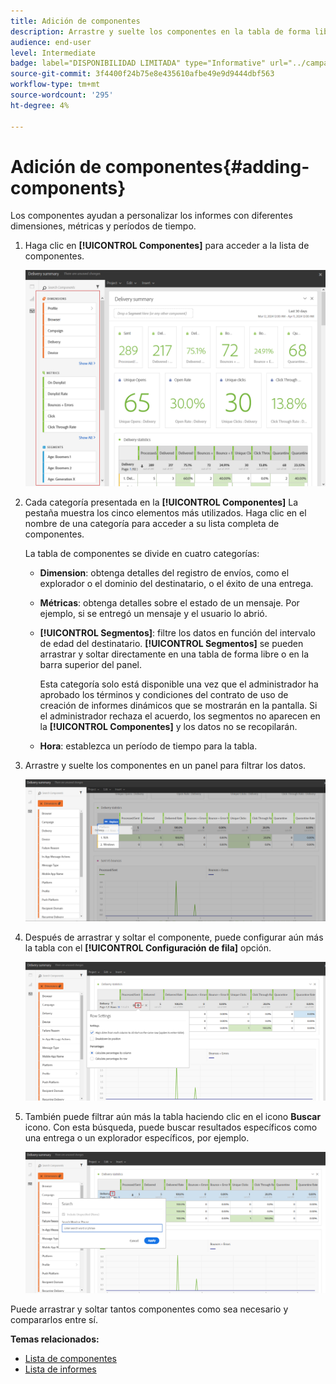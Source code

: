 ```yaml
---
title: Adición de componentes
description: Arrastre y suelte los componentes en la tabla de forma libre para empezar a filtrar los datos y crear el informe.
audience: end-user
level: Intermediate
badge: label="DISPONIBILIDAD LIMITADA" type="Informative" url="../campaign-standard-migration-home.md" tooltip="Restringido a usuarios migrados por el Campaign Standard"
source-git-commit: 3f4400f24b75e8e435610afbe49e9d9444dbf563
workflow-type: tm+mt
source-wordcount: '295'
ht-degree: 4%

---
```


# Adición de componentes{#adding-components}

Los componentes ayudan a personalizar los informes con diferentes dimensiones, métricas y períodos de tiempo.

1. Haga clic en **[!UICONTROL Componentes]** para acceder a la lista de componentes.

   ![](assets/dynamic_report_components.png)

1. Cada categoría presentada en la **[!UICONTROL Componentes]** La pestaña muestra los cinco elementos más utilizados. Haga clic en el nombre de una categoría para acceder a su lista completa de componentes.

   La tabla de componentes se divide en cuatro categorías:

   * **Dimension**: obtenga detalles del registro de envíos, como el explorador o el dominio del destinatario, o el éxito de una entrega.
   * **Métricas**: obtenga detalles sobre el estado de un mensaje. Por ejemplo, si se entregó un mensaje y el usuario lo abrió.
   * **[!UICONTROL Segmentos]**: filtre los datos en función del intervalo de edad del destinatario. **[!UICONTROL Segmentos]** se pueden arrastrar y soltar directamente en una tabla de forma libre o en la barra superior del panel.

     Esta categoría solo está disponible una vez que el administrador ha aprobado los términos y condiciones del contrato de uso de creación de informes dinámicos que se mostrarán en la pantalla. Si el administrador rechaza el acuerdo, los segmentos no aparecen en la **[!UICONTROL Componentes]** y los datos no se recopilarán.

   * **Hora**: establezca un período de tiempo para la tabla.

1. Arrastre y suelte los componentes en un panel para filtrar los datos.

   ![](assets/dynamic_report_components_2.png)

1. Después de arrastrar y soltar el componente, puede configurar aún más la tabla con el **[!UICONTROL Configuración de fila]** opción.

   ![](assets/dynamic_report_components_3.png)

1. También puede filtrar aún más la tabla haciendo clic en el icono **Buscar** icono. Con esta búsqueda, puede buscar resultados específicos como una entrega o un explorador específicos, por ejemplo.

   ![](assets/dynamic_report_components_4.png)

Puede arrastrar y soltar tantos componentes como sea necesario y compararlos entre sí.

**Temas relacionados:**

* [Lista de componentes](list-of-components.md)
* [Lista de informes](defining-the-report-period.md)
